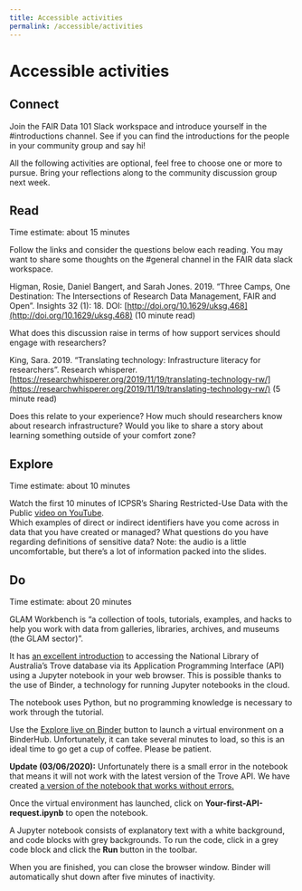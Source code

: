 ```yaml
---
title: Accessible activities
permalink: /accessible/activities
---
```


# Accessible activities

## Connect
Join the FAIR Data 101 Slack workspace and introduce yourself in the #introductions channel. 
See if you can find the introductions for the people in your community group and say hi!

All the following activities are optional, feel free to choose one or more to pursue. 
Bring your reflections along to the community discussion group next week.

## Read
Time estimate: about 15 minutes

Follow the links and consider the questions below each reading. You may want to share some thoughts 
on the #general channel in the FAIR data slack workspace.

Higman, Rosie, Daniel Bangert, and Sarah Jones. 2019. “Three Camps, One Destination: The Intersections 
of Research Data Management, FAIR and Open”. Insights 32 (1): 18. DOI: [http://doi.org/10.1629/uksg.468](http://doi.org/10.1629/uksg.468) 
(10 minute read)

What does this discussion raise in terms of how support services should engage with researchers?

King, Sara. 2019. “Translating technology: Infrastructure literacy for researchers”. Research whisperer. 
[https://researchwhisperer.org/2019/11/19/translating-technology-rw/](https://researchwhisperer.org/2019/11/19/translating-technology-rw/) (5 minute read)

Does this relate to your experience? How much should researchers know about research infrastructure? 
Would you like to share a story about learning something outside of your comfort zone?

## Explore
Time estimate: about 10 minutes

Watch the first 10 minutes of ICPSR’s Sharing Restricted-Use Data with the Public [video on YouTube](https://www.youtube.com/watch?v=9vdWseLay9g&list=PLqC9lrhW1VvaKgzk-S87WwrlSMHliHQo6&index=3).  
Which examples of direct or indirect identifiers have you come across in data that you have created or managed?
What questions do you have regarding definitions of sensitive data?
Note: the audio is a little uncomfortable, but there’s a lot of information packed into the slides.

## Do

Time estimate: about 20 minutes

GLAM Workbench is “a collection of tools, tutorials, examples, and hacks to help you work with data from
galleries, libraries, archives, and museums (the GLAM sector)”.

It has [an excellent introduction](https://glam-workbench.github.io/trove/) to accessing the National Library of Australia’s 
Trove database via its Application Programming Interface (API) using a Jupyter notebook in your web browser. 
This is possible thanks to the use of Binder, a technology for running Jupyter notebooks in the cloud.

The notebook uses Python, but no programming knowledge is necessary to work through the tutorial.

Use the [Explore live on Binder](https://mybinder.org/v2/gh/mpfl/trove-api-intro/master) 
button to launch a virtual environment on a BinderHub. Unfortunately, it can take several minutes to load, 
so this is an ideal time to go get a cup of coffee. Please be patient.

**Update (03/06/2020):** Unfortunately there is a small error in the notebook that means it will not work with 
the latest version of the Trove API. We have created [a version of the notebook that works without errors.](https://mybinder.org/v2/gh/mpfl/trove-api-intro/master)

Once the virtual environment has launched, click on **Your-first-API-request.ipynb** to open the notebook.

A Jupyter notebook consists of explanatory text with a white background, and code blocks with grey backgrounds. 
To run the code, click in a grey code block and click the **Run** button in the toolbar.

When you are finished, you can close the browser window. Binder will automatically shut down after five minutes 
of inactivity.


